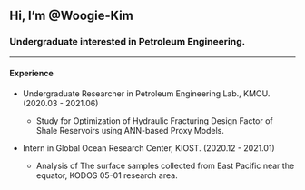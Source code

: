 ## Hi, I’m @Woogie-Kim
### Undergraduate interested in Petroleum Engineering.
* * *
#### Experience
* Undergraduate Researcher in Petroleum Engineering Lab., KMOU. (2020.03 - 2021.06)
  - Study for Optimization of Hydraulic Fracturing Design Factor of Shale Reservoirs using ANN-based Proxy Models.

* Intern in Global Ocean Research Center, KIOST. (2020.12 - 2021.01)
  - Analysis of The surface samples collected from East Pacific near the equator, KODOS 05-01 research area.
